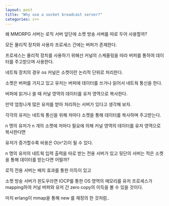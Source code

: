 ```yaml
---
layout: post
title: "Why use a socket broadcast server?"
categories: c++
---
```


<!-- begin_excerpt -->

왜 MMORPG 서버는 로직 서버 앞단에 소켓 방송 서버를 따로 두어 사용할까?

<!-- end_excerpt -->

모든 물리적 장치와 사용자 프로세스 간에는 버퍼가 존재한다.

프로세스는 물리적 장치를 사용하기 위해선 커널의 스케줄링을 따라 버퍼를 통하여 데이터를 주고받으며 사용한다.

네트웍 장치의 경우 os 커널은 소켓이란 논리적 단위로 처리한다. 

소켓은 버퍼를 가지고 있고 유저는 버퍼에 데이터를 쓰거나 읽어서 네트웍 통신을 한다.

버퍼에 읽거나 쓸 때 커널 영역의 데이터를 유저 영역으로 복사한다.

만약 엄청나게 많은 유저를 받아 처리하는 서버가 있다고 생각해 보자.

각각의 유저는 네트웍 통신을 위해 저마다 소켓을 통해 데이터를 복사하며 주고받는다.

n 명의 유저가 n 개의 소켓에 저마다 필요에 의해 커널 영역의 데이터를 유저 영역으로 복사한다면

유저가 증가할수록 비용은 O(n^2)이 될 수 있다.

n 명의 유저의 네트웍 입력 출력을 따로 받는 전용 서버가 있고 뒷단의 서버는 적은 소켓을 통해 데이터를 받는다면 어떨까?

로직 전용 서버는 배치 효과를 통한 이득이 있고 

소켓 방송 서버가 윈도우라면 IOCP를 통한 OS 영역의 매모리를 유저 프로세스가 mapping하여 커널 버퍼와 유저 간 zero copy의 이득을 볼 수 있을 것이다.

마치 erlang이 mmap을 통해 new 를 재정의 한 것처럼..
